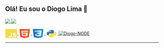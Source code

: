 ## Olá! Eu sou o Diogo Lima  👋 
<div>
 <a href=https://github.com/diogolima013>
  <img align="center" height="160em" src="https://github-readme-stats.vercel.app/api?username=diogolima013&show_icons=true&theme=dark"/>
  <img align="center" height="160em" src="https://github-readme-stats.vercel.app/api/top-langs/?username=diogolima013&layout=compact&langs_count=7&theme=dark"/>
</div>
<div style="display: inline_block"><br>
  <img align="center" alt="Diogo-JS" height="30" width="40" src="https://raw.githubusercontent.com/devicons/devicon/master/icons/javascript/javascript-plain.svg">
  <img align="center" alt="Diogo-HTML" height="30" width="40" src="https://raw.githubusercontent.com/devicons/devicon/master/icons/html5/html5-original.svg">
  <img align="center" alt="Diogo-CSS" height="30" width="40" src="https://raw.githubusercontent.com/devicons/devicon/master/icons/css3/css3-original.svg">
  <img align="center" alt="Diogo-Python" height="30" width="40" src="https://raw.githubusercontent.com/devicons/devicon/master/icons/python/python-original.svg">
  <img align="center" alt="Diogo-NODE" height="30" width="40" src="https://img.shields.io/badge/Node.js-43853D?style=for-the-badge&logo=node.js&logoColor=white">
</div>

  <hr>
<div>
